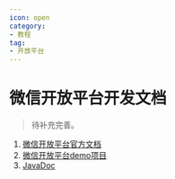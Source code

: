 ```yaml
---
icon: open
category:
- 教程
tag:
- 开放平台
---
```

# 微信开放平台开发文档
>待补充完善。

1. [微信开放平台官方文档](https://open.weixin.qq.com/cgi-bin/showdocument?action=dir_list&t=resource/res_list&verify=1&id=open1419318292&lang=zh_CN)
2. [微信开放平台demo项目](../../demo/open.md)
3. [JavaDoc](http://binary.ac.cn/weixin-java-open-javadoc/)